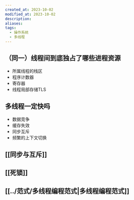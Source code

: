 ```yaml
---
created_at: 2023-10-02
modified_at: 2023-10-02
description: 
aliases: 
tags:
  - 操作系统
  - 多线程
---
```

## （同一）线程间到底独占了哪些进程资源
- 所属线程的栈区
- 程序计数器
- 寄存器
- 线程局部存储TLS
## 多线程一定快吗
- 数据竞争
- 缓存失效
- 同步互斥
- 频繁的上下文切换
## [[同步与互斥]]
## [[死锁]]
## [[../范式/多线程编程范式|多线程编程范式]]